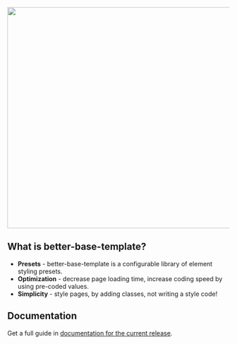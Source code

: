<p align="center">
  <a href="http://gulpjs.com">
    <img height="501" width="668" src="https://user-images.githubusercontent.com/29531824/33809208-e259f0a6-ddfb-11e7-9ce4-e3577bceda45.png">
  </a>
</p>

## What is better-base-template?

- **Presets** - better-base-template is a configurable library of element styling presets.
- **Optimization** - decrease page loading time, increase coding speed by using pre-coded values.
- **Simplicity** - style pages, by adding classes, not writing a style code!

## Documentation

Get a full guide in [documentation for the current release](/docs/README.md).


